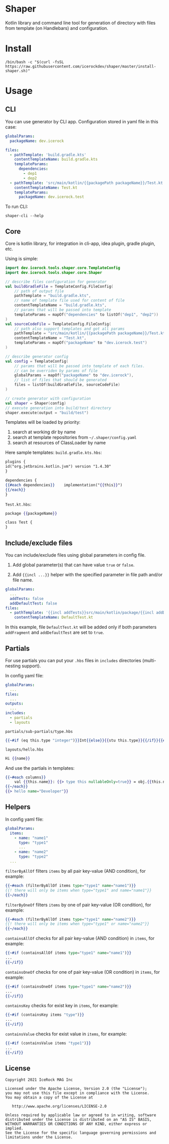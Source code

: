 # Shaper

Kotlin library and command line tool for generation of directory with files from template (on
Handlebars) and configuration.

# Install

`/bin/bash -c "$(curl -fsSL https://raw.githubusercontent.com/icerockdev/shaper/master/install-shaper.sh)"`

# Usage

## CLI

You can use generator by CLI app. Configuration stored in yaml file in this case:

```yaml
globalParams:
  packageName: dev.icerock

files:
  - pathTemplate: 'build.gradle.kts'
    contentTemplateName: build.gradle.kts
    templateParams:
      dependencies:
        - dep1
        - dep2
  - pathTemplate: 'src/main/kotlin/{{packagePath packageName}}/Test.kt'
    contentTemplateName: Test.kt
    templateParams:
      packageName: dev.icerock.test
```

To run CLI:

```shell
shaper-cli --help
```

## Core

Core is kotlin library, for integration in cli-app, idea plugin, gradle plugin, etc.

Using is simple:

```kotlin
import dev.icerock.tools.shaper.core.TemplateConfig
import dev.icerock.tools.shaper.core.Shaper

// describe files configuration for generator
val buildGradleFile = TemplateConfig.FileConfig(
    // path of output file
    pathTemplate = "build.gradle.kts",
    // name of template file used for content of file
    contentTemplateName = "build.gradle.kts",
    // params that will be passed into template
    templateParams = mapOf("dependencies" to listOf("dep1", "dep2"))
)
val sourceCodeFile = TemplateConfig.FileConfig(
    // path also support templates and got all params
    pathTemplate = "src/main/kotlin/{{packagePath packageName}}/Test.kt",
    contentTemplateName = "Test.kt",
    templateParams = mapOf("packageName" to "dev.icerock.test")
)

// describe generator config
val config = TemplateConfig(
    // params that will be passed into template of each files. 
    // can be overriden by params of file
    globalParams = mapOf("packageName" to "dev.icerock"),
    // list of files that should be generated
    files = listOf(buildGradleFile, sourceCodeFile)
)

// create generator with configuration
val shaper = Shaper(config)
// execute generation into build/test directory
shaper.execute(output = "build/test")
```

Templates will be loaded by priority:

1. search at working dir by name
2. search at template repositories from `~/.shaper/config.yaml`
2. search at resources of ClassLoader by name

Here sample templates:
`build.gradle.kts.hbs`:

```handlebars
plugins {
id("org.jetbrains.kotlin.jvm") version "1.4.30"
}

dependencies {
{{#each dependencies}}    implementation("{{this}}")
{{/each}}
}
```

`Test.kt.hbs`:

```handlebars
package {{packageName}}

class Test {
}
```

## Include/exclude files

You can include/exclude files using global parameters in config file.

1. Add global parameter(s) that can have value `true` or `false`.

2. Add `{{incl ...}}` helper with the specified parameter in file path and/or file name.

```yaml
globalParams:
  ...
  addTests: false
  addDefaultTest: false
files:
  - pathTemplate: '{{incl addTests}}src/main/kotlin/package/{{incl addDefaultTest}}DefaultTest.kt'
    contentTemplateName: DefaultTest.kt
```

In this example, file `DefaultTest.kt` will be added only if both parameters `addFragment` and `addDefaultTest` are set to `true`.

## Partials

For use partials you can put your `.hbs` files in `includes` directories (multi-nesting support). 

In config yaml file:
```yaml
globalParams:
  ...
files:
  ...
outputs:
  ...
includes:
  - partials
  - layouts

```

`partials/sub-partials/type.hbs`
```handlebars
{{~#if (eq this.type "integer")}}Int{{else}}{{stu this.type}}{{/if}}{{#if nullableOnly}}?{{else}}{{#if this.nullable}}?{{/if~}}{{/if~}}
```

`layouts/hello.hbs`
```handlebars
Hi {{name}}
```

And use the partials in templates: 
```handlebars
{{~#each columns}}
    val {{this.name}}: {{> type this nullableOnly=true}} = obj.{{this.name~}}
{{~/each}}
{{> hello name="Developer"}}
```

## Helpers
In config yaml file:
```yaml
globalParams:
  items:
    - name: "name1"
      type: "type1"
      ...
    - name: "name2"
      type: "type2"
  ...
```
`filterByAllOf` filters `items` by all pair key-value (AND condition), for example:
```handlebars
{{~#each (filterByAllOf items type="type1" name="name1")}}
{{! there will only be items when type="type1" and name="name1"}}
{{~/each}}
```
`filterByOneOf` filters `items` by one of pair key-value (OR condition), for example:
```handlebars
{{~#each (filterByAllOf items type="type1" name="name2")}}
{{! there will only be items when type="type1" or name="name2"}}
{{~/each}}
```
`containsAllOf` checks for all pair key-value (AND condition) in `items`, for example:
```handlebars
{{~#if (containsAllOf items type="type1" name="name1")}}
...
{{~/if}}
```
`containsOneOf` checks for one of pair key-value (OR condition) in `items`, for example:
```handlebars
{{~#if (containsOneOf items type="type1" name="name2")}}
...
{{~/if}}
```
`containsKey` checks for exist key in `items`, for example:
```handlebars
{{~#if (containsKey items "type")}}
...
{{~/if}}
```
`containsValue` checks for exist value in `items`, for example:
```handlebars
{{~#if (containsValue items "type1")}}
...
{{~/if}}
```

## License

    Copyright 2021 IceRock MAG Inc
    
    Licensed under the Apache License, Version 2.0 (the "License");
    you may not use this file except in compliance with the License.
    You may obtain a copy of the License at
    
       http://www.apache.org/licenses/LICENSE-2.0
    
    Unless required by applicable law or agreed to in writing, software
    distributed under the License is distributed on an "AS IS" BASIS,
    WITHOUT WARRANTIES OR CONDITIONS OF ANY KIND, either express or implied.
    See the License for the specific language governing permissions and
    limitations under the License.

